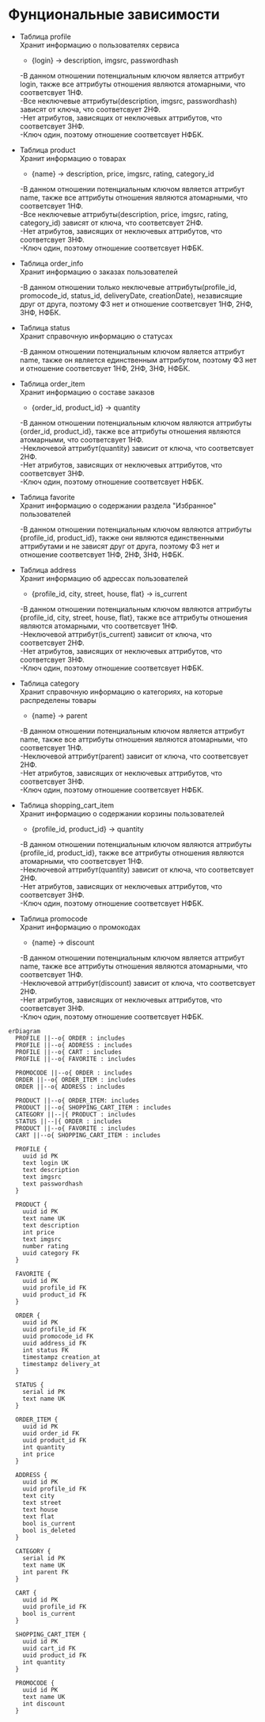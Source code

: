 # Фунциональные зависимости
- Таблица profile\
  Хранит информацию о пользователях сервиса
  - {login} -> description, imgsrc, passwordhash

  -В данном отношении потенциальным ключом является аттрибут login, также все аттрибуты отношения являются атомарными, что соответсвует 1НФ.\
  -Все неключевые аттрибуты(description, imgsrc, passwordhash) зависят от ключа, что соответсвует 2НФ.\
  -Нет атрибутов, зависящих от неключевых аттрибутов, что соответсвует 3НФ.\
  -Ключ один, поэтому отношение соответсвует НФБК.

- Таблица product\
  Хранит информацию о товарах
  - {name} -> description, price, imgsrc, rating, category_id

  -В данном отношении потенциальным ключом является аттрибут name, также все аттрибуты отношения являются атомарными, что соответсвует 1НФ.\
  -Все неключевые аттрибуты(description, price, imgsrc, rating, category_id) зависят от ключа, что соответсвует 2НФ.\
  -Нет атрибутов, зависящих от неключевых аттрибутов, что соответсвует 3НФ.\
  -Ключ один, поэтому отношение соответсвует НФБК.

- Таблица order_info\
  Хранит информацию о заказах пользователей

  -В данном отношении только неключевые аттрибуты(profile_id, promocode_id, status_id, deliveryDate, creationDate), независящие друг от друга, поэтому ФЗ нет и отношение соответсвует 1НФ, 2НФ, 3НФ, НФБК.

- Таблица status\
  Хранит справочную информацию о статусах

  -В данном отношении потенциальным ключом является аттрибут name, также он является единственным аттрибутом, поэтому ФЗ нет и отношение соответсвует 1НФ, 2НФ, 3НФ, НФБК.

- Таблица order_item\
  Хранит информацию о составе заказов
  - {order_id, product_id} -> quantity

  -В данном отношении потенциальным ключом являются аттрибуты {order_id, product_id}, также все аттрибуты отношения являются атомарными, что соответсвует 1НФ.\
  -Неключевой аттрибут(quantity) зависит от ключа, что соответсвует 2НФ.\
  -Нет атрибутов, зависящих от неключевых аттрибутов, что соответсвует 3НФ.\
  -Ключ один, поэтому отношение соответсвует НФБК.

- Таблица favorite\
  Хранит информацию о содержании раздела "Избранное" пользователей

  -В данном отношении потенциальным ключом являются аттрибуты {profile_id, product_id}, также они являются единственными аттрибутами и не зависят друг от друга, поэтому ФЗ нет и отношение соответсвует 1НФ, 2НФ, 3НФ, НФБК.

- Таблица address\
  Хранит информацию об адрессах пользователей
  - {profile_id, city, street, house, flat} -> is_current

  -В данном отношении потенциальным ключом являются аттрибуты {profile_id, city, street, house, flat}, также все аттрибуты отношения являются атомарными, что соответсвует 1НФ.\
  -Неключевой аттрибут(is_current) зависит от ключа, что соответсвует 2НФ.\
  -Нет атрибутов, зависящих от неключевых аттрибутов, что соответсвует 3НФ.\
  -Ключ один, поэтому отношение соответсвует НФБК.

- Таблица category\
  Хранит справочную информацию о категориях, на которые распределены товары
  - {name} -> parent

  -В данном отношении потенциальным ключом является аттрибут name, также все аттрибуты отношения являются атомарными, что соответсвует 1НФ.\
  -Неключевой аттрибут(parent) зависит от ключа, что соответсвует 2НФ.\
  -Нет атрибутов, зависящих от неключевых аттрибутов, что соответсвует 3НФ.\
  -Ключ один, поэтому отношение соответсвует НФБК.

- Таблица shopping_cart_item\
  Хранит информацию о содержании корзины пользователей
  - {profile_id, product_id} -> quantity

  -В данном отношении потенциальным ключом являются аттрибуты {profile_id, product_id}, также все аттрибуты отношения являются атомарными, что соответсвует 1НФ.\
  -Неключевой аттрибут(quantity) зависит от ключа, что соответсвует 2НФ.\
  -Нет атрибутов, зависящих от неключевых аттрибутов, что соответсвует 3НФ.\
  -Ключ один, поэтому отношение соответсвует НФБК.

- Таблица promocode\
  Хранит информацию о промокодах
  - {name} -> discount

  -В данном отношении потенциальным ключом является аттрибут name, также все аттрибуты отношения являются атомарными, что соответсвует 1НФ.\
  -Неключевой аттрибут(discount) зависит от ключа, что соответсвует 2НФ.\
  -Нет атрибутов, зависящих от неключевых аттрибутов, что соответсвует 3НФ.\
  -Ключ один, поэтому отношение соответсвует НФБК.
```mermaid
erDiagram
  PROFILE ||--o{ ORDER : includes
  PROFILE ||--o{ ADDRESS : includes
  PROFILE ||--o{ CART : includes
  PROFILE ||--o{ FAVORITE : includes

  PROMOCODE ||--o{ ORDER : includes
  ORDER ||--o{ ORDER_ITEM : includes
  ORDER ||--o{ ADDRESS : includes

  PRODUCT ||--o{ ORDER_ITEM: includes
  PRODUCT ||--o{ SHOPPING_CART_ITEM : includes
  CATEGORY ||--|{ PRODUCT : includes
  STATUS ||--|{ ORDER : includes
  PRODUCT ||--o{ FAVORITE : includes
  CART ||--o{ SHOPPING_CART_ITEM : includes

  PROFILE {
    uuid id PK
    text login UK
    text description
    text imgsrc
    text passwordhash
  }

  PRODUCT {
    uuid id PK
    text name UK
    text description
    int price
    text imgsrc
    number rating
    uuid category FK
  }

  FAVORITE {
    uuid id PK
    uuid profile_id FK
    uuid product_id FK
  }

  ORDER {
    uuid id PK
    uuid profile_id FK
    uuid promocode_id FK
    uuid address_id FK
    int status FK
    timestampz creation_at
    timestampz delivery_at
  }

  STATUS {
    serial id PK
    text name UK
  }

  ORDER_ITEM {
    uuid id PK
    uuid order_id FK
    uuid product_id FK
    int quantity
    int price
  }

  ADDRESS {
    uuid id PK
    uuid profile_id FK
    text city
    text street
    text house
    text flat
    bool is_current
    bool is_deleted
  }

  CATEGORY {
    serial id PK
    text name UK
    int parent FK
  }

  CART {
    uuid id PK
    uuid profile_id FK
    bool is_current
  }
  
  SHOPPING_CART_ITEM {
    uuid id PK
    uuid cart_id FK
    uuid product_id FK
    int quantity
  }

  PROMOCODE {
    uuid id PK
    text name UK
    int discount
  }
```